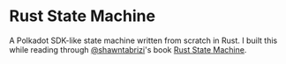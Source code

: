 # Rust State Machine
A Polkadot SDK-like state machine written from scratch in Rust.
I built this while reading through [@shawntabrizi](https://x.com/shawntabrizi)'s book [Rust State Machine](https://www.shawntabrizi.com/rust-state-machine/0/index.html).
